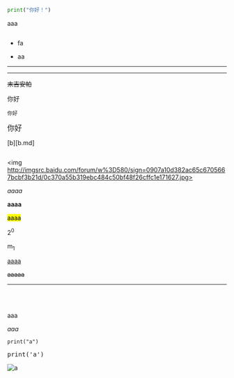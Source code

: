 ```python
print("你好！")
```

aaa

```

```

* fa  

- aa

***

---

~~末吉安帕~~

你好

<small>你好</small>

<big>你好</big>

[b][b.md]

```

```

<img http://imgsrc.baidu.com/forum/w%3D580/sign=0907a10d382ac65c6705667bcbf3b21d/0c370a55b319ebc484c50bf48f26cffc1e171627.jpg></img>

<em>aaaa</em>

<strong>aaaa</strong>

<mark>aaaa</mark>

2<sup>0</sup>

m<sub>1</sub>

<u>aaaa</u>

<del>aaaaa</del>

<hr>

<br></br>

<p>aaa</p>

<cite>aaa</cite>

<code>print("a")</code>

<pre>print('a')</pre>















![a]()